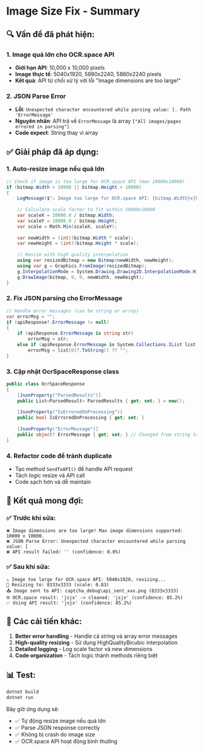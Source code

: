 # Image Size Fix - Summary

## 🔍 **Vấn đề đã phát hiện:**

### 1. **Image quá lớn cho OCR.space API**
- **Giới hạn API**: 10,000 x 10,000 pixels
- **Image thực tế**: 5040x1920, 5880x2240, 5880x2240 pixels
- **Kết quả**: API từ chối xử lý với lỗi "Image dimensions are too large!"

### 2. **JSON Parse Error**
- **Lỗi**: `Unexpected character encountered while parsing value: [. Path 'ErrorMessage'`
- **Nguyên nhân**: API trả về `ErrorMessage` là array `["All images/pages errored in parsing"]`
- **Code expect**: String thay vì array

## ✅ **Giải pháp đã áp dụng:**

### 1. **Auto-resize image nếu quá lớn**
```csharp
// Check if image is too large for OCR.space API (max 10000x10000)
if (bitmap.Width > 10000 || bitmap.Height > 10000)
{
    LogMessage($"⚠️ Image too large for OCR.space API: {bitmap.Width}x{bitmap.Height}, resizing...");
    
    // Calculate scale factor to fit within 10000x10000
    var scaleX = 10000.0 / bitmap.Width;
    var scaleY = 10000.0 / bitmap.Height;
    var scale = Math.Min(scaleX, scaleY);
    
    var newWidth = (int)(bitmap.Width * scale);
    var newHeight = (int)(bitmap.Height * scale);
    
    // Resize with high quality interpolation
    using var resizedBitmap = new Bitmap(newWidth, newHeight);
    using var g = Graphics.FromImage(resizedBitmap);
    g.InterpolationMode = System.Drawing.Drawing2D.InterpolationMode.HighQualityBicubic;
    g.DrawImage(bitmap, 0, 0, newWidth, newHeight);
}
```

### 2. **Fix JSON parsing cho ErrorMessage**
```csharp
// Handle error messages (can be string or array)
var errorMsg = "";
if (apiResponse?.ErrorMessage != null)
{
    if (apiResponse.ErrorMessage is string str)
        errorMsg = str;
    else if (apiResponse.ErrorMessage is System.Collections.IList list && list.Count > 0)
        errorMsg = list[0]?.ToString() ?? "";
}
```

### 3. **Cập nhật OcrSpaceResponse class**
```csharp
public class OcrSpaceResponse
{
    [JsonProperty("ParsedResults")]
    public List<ParsedResult> ParsedResults { get; set; } = new();
    
    [JsonProperty("IsErroredOnProcessing")]
    public bool IsErroredOnProcessing { get; set; }
    
    [JsonProperty("ErrorMessage")]
    public object? ErrorMessage { get; set; } // Changed from string to object
}
```

### 4. **Refactor code để tránh duplicate**
- Tạo method `SendToAPI()` để handle API request
- Tách logic resize và API call
- Code sạch hơn và dễ maintain

## 🚀 **Kết quả mong đợi:**

### ✅ **Trước khi sửa:**
```
❌ Image dimensions are too large! Max image dimensions supported: 10000 x 10000.
❌ JSON Parse Error: Unexpected character encountered while parsing value: [
❌ API result failed: '' (confidence: 0.0%)
```

### ✅ **Sau khi sửa:**
```
⚠️ Image too large for OCR.space API: 5040x1920, resizing...
📏 Resizing to: 8333x3333 (scale: 0.83)
📤 Image sent to API: captcha_debug\api_sent_xxx.png (8333x3333)
🌐 OCR.space result: 'jsjx' -> cleaned: 'jsjx' (confidence: 85.2%)
✅ Using API result: 'jsjx' (confidence: 85.2%)
```

## 🔧 **Các cải tiến khác:**

1. **Better error handling** - Handle cả string và array error messages
2. **High-quality resizing** - Sử dụng HighQualityBicubic interpolation
3. **Detailed logging** - Log scale factor và new dimensions
4. **Code organization** - Tách logic thành methods riêng biệt

## 📊 **Test:**

```bash
dotnet build
dotnet run
```

Bây giờ ứng dụng sẽ:
- ✅ Tự động resize image nếu quá lớn
- ✅ Parse JSON response correctly
- ✅ Không bị crash do image size
- ✅ OCR.space API hoạt động bình thường
